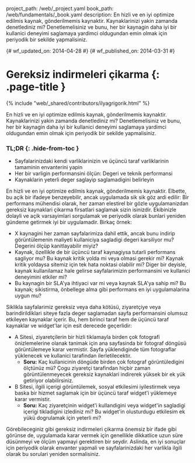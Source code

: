 project_path: /web/_project.yaml
book_path: /web/fundamentals/_book.yaml
description: En hizli ve en iyi optimize edilmis kaynak, gönderilmemis kaynaktir. Kaynaklarinizi yakin zamanda denetlediniz mi? Denetlemelisiniz ve bunu, her bir kaynagin daha iyi bir kullanici deneyimi saglamaya yardimci oldugundan emin olmak için periyodik bir sekilde yapmalisiniz.

{# wf_updated_on: 2014-04-28 #}
{# wf_published_on: 2014-03-31 #}

# Gereksiz indirmeleri çikarma {: .page-title }

{% include "web/_shared/contributors/ilyagrigorik.html" %}



En hizli ve en iyi optimize edilmis kaynak, gönderilmemis kaynaktir. Kaynaklarinizi yakin zamanda denetlediniz mi? Denetlemelisiniz ve bunu, her bir kaynagin daha iyi bir kullanici deneyimi saglamaya yardimci oldugundan emin olmak için periyodik bir sekilde yapmalisiniz.


### TL;DR {: .hide-from-toc }
- Sayfalarinizdaki kendi varliklarinizin ve üçüncü taraf varliklarinin tamaminin envanterini yapin
- Her bir varligin performansini ölçün: Degeri ve teknik performansi
- Kaynaklarin yeterli deger saglayip saglamadigini belirleyin


En hizli ve en iyi optimize edilmis kaynak, gönderilmemis kaynaktir. Elbette, bu açik bir ifadeye benzeyebilir, ancak uygulamada sik sik göz ardi edilir: Bir performans mühendisi olarak, her zaman elestirel bir gözle uygulamanizdan gereksiz kaynaklari çikarma firsatlari saglamak sizin isinizdir. Ekibinizle dolayli ve açik varsayimlari sorgulamak ve periyodik olarak bunlari yeniden gündeme getirmek iyi bir uygulamadir. Birkaç örnek:

* X kaynagini her zaman sayfalarimiza dahil ettik, ancak bunu indirip görüntülemenin maliyeti kullaniciya sagladigi degeri karsiliyor mu? Degerini ölçüp kanitlayabilir miyiz?
* Kaynak, özellikle de bir üçüncü taraf kaynagiysa tutarli performans sagliyor mu? Bu kaynak kritik yolda mi veya olmasi gerekir mi? Kaynak kritik yoldaysa sitemiz için tek hata noktasi olabilir mi? Diger bir deyisle, kaynak kullanilamaz hale gelirse sayfalarimizin performansini ve kullanici deneyimini etkiler mi?
* Bu kaynagin bir SLA'ya ihtiyaci var mi veya kaynak SLA'ya sahip mi? Bu kaynak; sikistirma, önbellege alma gibi performans en iyi uygulamalarina uygun mu?

Siklikla sayfalarimiz gereksiz veya daha kötüsü, ziyaretçiye veya barindirildiklari siteye fazla deger saglamadan sayfa performansini olumsuz etkileyen kaynaklar içerir. Bu, hem birinci taraf hem de üçüncü taraf kaynaklar ve widget'lar için esit derecede geçerlidir:

* A Sitesi, ziyaretçilerin bir hizli tiklamayla birden çok fotografi önizlemelerine olanak tanimak için ana sayfasinda bir fotograf döngüsü görüntülemeye karar vermistir. Sayfa yüklendiginde tüm fotograflar yüklenecek ve kullanici tarafindan ilerletilecektir.
    * **Soru:** Kaç kullanicinin döngüde birden çok fotograf görüntüledigini ölçtünüz mü? Çogu ziyaretçi tarafindan hiçbir zaman görüntülenmeyecek gereksiz kaynaklari indirerek yüksek bir ek yük getiriyor olabilirsiniz.
* B Sitesi, ilgili içerigi görüntülemek, sosyal etkilesimi iyilestirmek veya baska bir hizmet saglamak için bir üçüncü taraf widget'i yüklemeye karar vermistir.
    * **Soru:** Kaç ziyaretçinin widget'i kullandigini veya widget'in sagladigi içerigi tikladigini izlediniz mi? Bu widget'in olusturdugu etkilesim ek yükü dogrulamak için yeterli mi?

Görebileceginiz gibi gereksiz indirmeleri çikarma önemsiz bir ifade gibi görünse de, uygulamada karar vermek için genellikle dikkatlice uzun süre düsünmeyi ve ölçüm yapmayi gerektiren bir seydir. Aslinda, en iyi sonuçlar için periyodik olarak envanter yapmali ve sayfalarinizdaki her varlikla ilgili olarak bu sorulari yeniden sormalisiniz.



